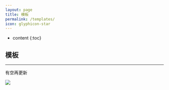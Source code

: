 ```yaml
---
layout: page
title: 模板
permalink: /templates/
icon: glyphicon-star
---
```


* content
{:toc}

## 模板

----

有空再更新

![](https://github.com/zhiyingfang/free-stock-image/blob/master/businessman/man-relax-couch-study.jpg?raw=true)
